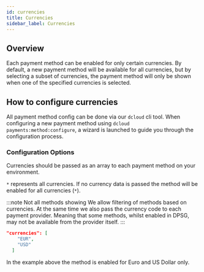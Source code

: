 ```yaml
---
id: currencies
title: Currencies
sidebar_label: Currencies
---
```


## Overview

Each payment method can be enabled for only certain currencies. By default, a new payment method will be available for all currencies, but by selecting a subset of currencies, the payment method will only be shown when one of the specified currencies is selected.

## How to configure currencies

All payment method config can be done via our `dcloud` cli tool.
When configuring a new payment method using `dcloud payments:method:configure`, a wizard is launched to guide you through the configuration process.

### Configuration Options

Currencies should be passed as an array to each payment method on your environment.  

`*` represents all currencies. If no currency data is passed the method will be enabled for all currencies (`*`).

:::note Not all methods showing
We allow filtering of methods based on currencies. At the same time we also pass the currency code to each payment provider. Meaning that some methods, whilst enabled in DPSG, may not be available from the provider itself.
:::

```json
"currencies": [
    "EUR",
    "USD"
  ]
```
In the example above the method is enabled for Euro and US Dollar only.
